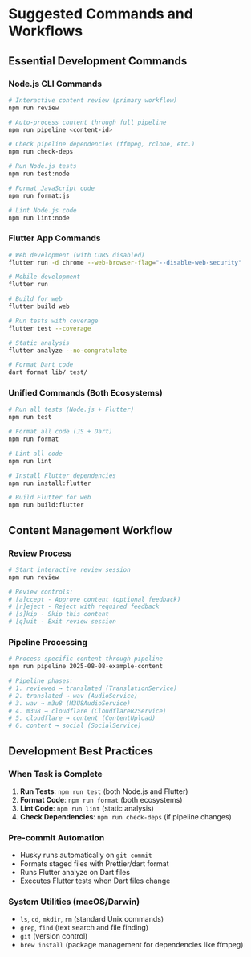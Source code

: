 # Suggested Commands and Workflows

## Essential Development Commands

### Node.js CLI Commands

```bash
# Interactive content review (primary workflow)
npm run review

# Auto-process content through full pipeline
npm run pipeline <content-id>

# Check pipeline dependencies (ffmpeg, rclone, etc.)
npm run check-deps

# Run Node.js tests
npm run test:node

# Format JavaScript code
npm run format:js

# Lint Node.js code
npm run lint:node
```

### Flutter App Commands

```bash
# Web development (with CORS disabled)
flutter run -d chrome --web-browser-flag="--disable-web-security"

# Mobile development
flutter run

# Build for web
flutter build web

# Run tests with coverage
flutter test --coverage

# Static analysis
flutter analyze --no-congratulate

# Format Dart code
dart format lib/ test/
```

### Unified Commands (Both Ecosystems)

```bash
# Run all tests (Node.js + Flutter)
npm run test

# Format all code (JS + Dart)
npm run format

# Lint all code
npm run lint

# Install Flutter dependencies
npm run install:flutter

# Build Flutter for web
npm run build:flutter
```

## Content Management Workflow

### Review Process

```bash
# Start interactive review session
npm run review

# Review controls:
# [a]ccept - Approve content (optional feedback)
# [r]eject - Reject with required feedback
# [s]kip - Skip this content
# [q]uit - Exit review session
```

### Pipeline Processing

```bash
# Process specific content through pipeline
npm run pipeline 2025-08-08-example-content

# Pipeline phases:
# 1. reviewed → translated (TranslationService)
# 2. translated → wav (AudioService)
# 3. wav → m3u8 (M3U8AudioService)
# 4. m3u8 → cloudflare (CloudflareR2Service)
# 5. cloudflare → content (ContentUpload)
# 6. content → social (SocialService)
```

## Development Best Practices

### When Task is Complete

1. **Run Tests**: `npm run test` (both Node.js and Flutter)
2. **Format Code**: `npm run format` (both ecosystems)
3. **Lint Code**: `npm run lint` (static analysis)
4. **Check Dependencies**: `npm run check-deps` (if pipeline changes)

### Pre-commit Automation

- Husky runs automatically on `git commit`
- Formats staged files with Prettier/dart format
- Runs Flutter analyze on Dart files
- Executes Flutter tests when Dart files change

### System Utilities (macOS/Darwin)

- `ls`, `cd`, `mkdir`, `rm` (standard Unix commands)
- `grep`, `find` (text search and file finding)
- `git` (version control)
- `brew install` (package management for dependencies like ffmpeg)
